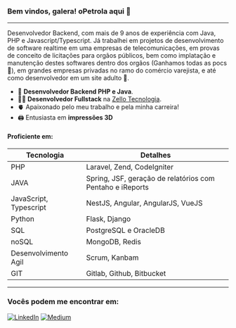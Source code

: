 ### Bem vindos, galera! oPetrola aqui 🖖
---

Desenvolvedor Backend, com mais de 9 anos de experiência com Java, PHP e Javascript/Typescript. 
Já trabalhei em projetos de desenvolvimento de software realtime em uma empresas de telecomunicações,
em provas de conceito de licitações para orgãos públicos, bem como implatação e manutenção destes softwares dentro dos orgãos (Ganhamos todas as pocs 🤭),
em grandes empresas privadas no ramo do comércio varejista, e até como desenvolvedor em um site adulto 🤌.

- 👀 **Desenvolvedor Backend PHP e Java**.
- 👩‍💻 **Desenvolvedor Fullstack** na [Zello Tecnologia](https://www.zello.tec.br/).
- 🫀 Apaixonado pelo meu trabalho e pela minha carreira!
- 🖨 Entusiasta em **impressões 3D**

#### Proficiente em:
|  Tecnologia | Detalhes |
|---|---|
| PHP | Laravel, Zend, CodeIgniter |
| JAVA | Spring, JSF, geração de relatórios com Pentaho e iReports |
| JavaScript, Typescript | NestJS, Angular, AngularJS, VueJS |
| Python | Flask, Django |
| SQL | PostgreSQL e OracleDB |
| noSQL | MongoDB, Redis | 
| Desenvolvimento Agil | Scrum, Kanbam |
| GIT | Gitlab, Github, Bitbucket |
---
### Vocês podem me encontrar em:
<a href="https://www.linkedin.com/in/lucas-petrola/">![LinkedIn](https://img.shields.io/badge/linkedin-%230077B5.svg?style=for-the-badge&logo=linkedin&logoColor=white)</a>
<a href="https://medium.com/@petrolalucas">![Medium](https://img.shields.io/badge/Medium-12100E?style=for-the-badge&logo=medium&logoColor=white)</a>
<!---
thePetrola/thePetrola is a ✨ special ✨ repository because its `README.md` (this file) appears on your GitHub profile.
You can click the Preview link to take a look at your changes.
--->
